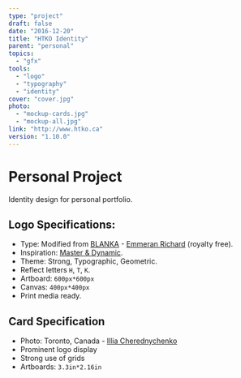 ```yaml
---
type: "project"
draft: false
date: "2016-12-20"
title: "HTKO Identity"
parent: "personal"
topics:
  - "gfx"
tools:
  - "logo"
  - "typography"
  - "identity"
cover: "cover.jpg"
photo:
  - "mockup-cards.jpg"
  - "mockup-all.jpg"
link: "http://www.htko.ca"
version: "1.10.0"
---
```

# Personal Project
Identity design for personal portfolio.

## Logo Specifications:
* Type: Modified from [BLANKA](http://www.emmeranrichard.fr/portfolio/blanka-font/) - [Emmeran Richard](http://www.emmeranrichard.fr/) (royalty free).
* Inspiration: [Master & Dynamic](http://www.masterdynamic.eu/).
* Theme: Strong, Typographic, Geometric.
* Reflect letters `H`, `T`, `K`.
* Artboard: `600px*600px`
* Canvas: `400px*400px`
* Print media ready.

## Card Specification
* Photo: Toronto, Canada - [Illia Cherednychenko](https://unsplash.com/@yourturn?photo=86xXPfp48ec)
* Prominent logo display
* Strong use of grids
* Artboards: `3.3in*2.16in`
